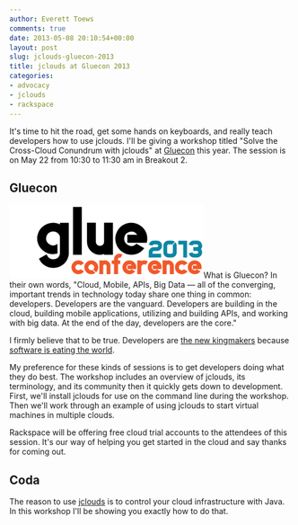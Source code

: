 ```yaml
---
author: Everett Toews
comments: true
date: 2013-05-08 20:10:54+00:00
layout: post
slug: jclouds-gluecon-2013
title: jclouds at Gluecon 2013
categories:
- advocacy
- jclouds
- rackspace
---
```


It's time to hit the road, get some hands on keyboards, and really teach developers how to use jclouds. I'll be giving a workshop titled "Solve the Cross-Cloud Conundrum with jclouds" at [Gluecon](http://www.gluecon.com/2013/) this year. The session is on May 22 from 10:30 to 11:30 am in Breakout 2.

## Gluecon

<img class="img-right" src="/img/posts/gluecon.png"/>What is Gluecon? In their own words, "Cloud, Mobile, APIs, Big Data — all of the converging, important trends in technology today share one thing in common: developers. Developers are the vanguard. Developers are building in the cloud, building mobile applications, utilizing and building APIs, and working with big data. At the end of the day, developers are the core."

I firmly believe that to be true. Developers are [the new kingmakers](http://thenewkingmakers.com/) because [software is eating the world](http://online.wsj.com/article/SB10001424053111903480904576512250915629460.html).

My preference for these kinds of sessions is to get developers doing what they do best. The workshop includes an overview of jclouds, its terminology, and its community then it quickly gets down to development. First, we'll install jclouds for use on the command line during the workshop. Then we'll work through an example of using jclouds to start virtual machines in multiple clouds.

Rackspace will be offering free cloud trial accounts to the attendees of this session. It's our way of helping you get started in the cloud and say thanks for coming out.

## Coda

The reason to use [jclouds](http://www.jclouds.org/) is to control your cloud infrastructure with Java. In this workshop I'll be showing you exactly how to do that.
